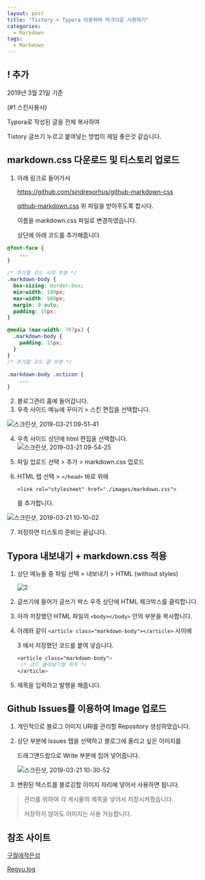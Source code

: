 ```yaml
---
layout: post
title: "Tistory + Typora 이용하여 마크다운 사용하기"
categories:
  - Markdown
tags:
  - Markdown
---
```


## ! 추가

2019년 3월 21일 기준

(#1 스킨사용시)

Typora로 작성된 글을 전체 복사하여

Tistory 글쓰기 누르고 붙여넣는 방법이 제일 좋은것 같습니다.





## markdown.css 다운로드 및 티스토리 업로드



1. 아래 링크로 들어가서 

   https://github.com/sindresorhus/github-markdown-css

   [github-markdown.css](https://github.com/sindresorhus/github-markdown-css/blob/gh-pages/github-markdown.css) 위 파일을 받아주도록 합시다.

   

   이름을 markdown.css 파일로 변경하였습니다.

   상단에 아래 코드를 추가해줍니다.

```css
@font-face {
    ...
}

/* 추가할 코드 시작 부분 */
.markdown-body {
  box-sizing: border-box;
  min-width: 100px;
  max-width: 980px;
  margin: 0 auto;
  padding: 15px;
}

@media (max-width: 767px) {
  .markdown-body {
    padding: 15px;
  }
}
/* 추가할 코드 끝 부분 */

.markdown-body .octicon {
	...
}
```

2. 블로그관리 홈에 들어갑니다.
3. 우측 사이드 메뉴에 꾸미기 > 스킨 편집을 선택합니다.



![스크린샷, 2019-03-21 09-51-41](https://user-images.githubusercontent.com/31085727/54728097-079bd280-4bbf-11e9-88bc-9c35fa92dee6.png)

4. 우측 사이드 상단에 html 편집을 선택합니다.  ![스크린샷, 2019-03-21 09-54-25](https://user-images.githubusercontent.com/31085727/54728134-58abc680-4bbf-11e9-800d-0bc4b21481b0.png)

5. 파일 업로드 선택 > 추가 > markdown.css 업로드

6. HTML 탭 선택 > `</head>` 바로 위에

   `<link rel="stylesheet" href="./images/markdown.css">`

   를 추가합니다.

![스크린샷, 2019-03-21 10-10-02](https://user-images.githubusercontent.com/31085727/54728490-8560dd80-4bc1-11e9-99eb-d2c49bdfa5ee.png)

7. 저장하면 티스토리 준비는 끝납니다.



## Typora 내보내기 + markdown.css 적용



1. 상단 메뉴들 중 파일 선택 > 내보내기 > HTML (without styles)

   ![2](https://user-images.githubusercontent.com/31085727/54728661-93fbc480-4bc2-11e9-88f4-38a003d1700c.png)

2. 글쓰기에 들어가 글쓰기 박스 우측 상단에 HTML 체크박스를 클릭합니다.

3. 아까 저장했던 HTML 파일의 `<body></body>`  안의 부분을 복사합니다.

4. 아래와 같이 `<article class="markdown-body"></article>` 사이에

   3 에서 저장했던 코드를 붙여 넣습니다.

   ```css
   <article class="markdown-body">
   	/* 코드 붙여넣기할 위치 */
   </article>
   ```

5. 제목을 입력하고 발행을 해줍니다.

   

## Github Issues를 이용하여 Image 업로드



1. 개인적으로 블로그 이미지 URI를 관리할 Repository 생성하였습니다.

2. 상단 부분에 Issues 탭을 선택하고 블로그에 올리고 싶은 이미지를 

   드래그앤드랍으로 Write 부분에 집어 넣어줍니다.

   ![스크린샷, 2019-03-21 10-30-52](https://user-images.githubusercontent.com/31085727/54729027-6d3e8d80-4bc4-11e9-9021-d95a296006e1.png)

3. 변환된 텍스트를 블로깅할 이미지 자리에 넣어서 사용하면 됩니다.



> 관리를 위하여 각 게시물의 제목을 넣어서 저장시켜줬습니다.
>
> 저장하지 않아도 이미지는 사용 가능합니다.



## 참조 사이트

[구월에작은섬](https://marlinbar.tistory.com/69 "구월에작은섬")

[Regyu.log](https://regyu.tistory.com/2 "Regyu.log")

